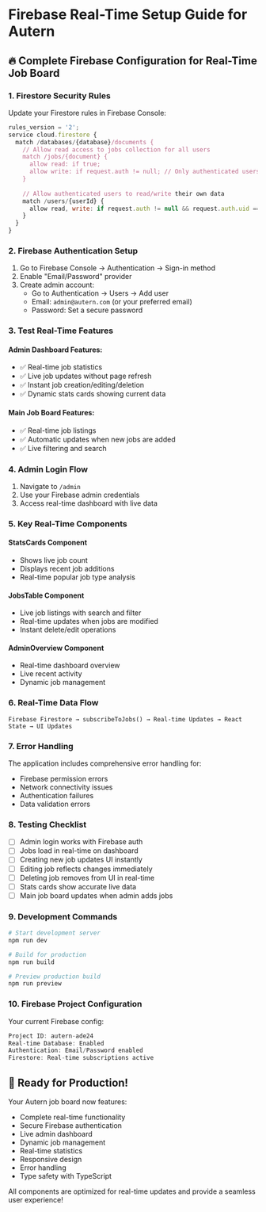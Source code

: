 # Firebase Real-Time Setup Guide for Autern

## 🔥 Complete Firebase Configuration for Real-Time Job Board

### 1. Firestore Security Rules

Update your Firestore rules in Firebase Console:

```javascript
rules_version = '2';
service cloud.firestore {
  match /databases/{database}/documents {
    // Allow read access to jobs collection for all users
    match /jobs/{document} {
      allow read: if true;
      allow write: if request.auth != null; // Only authenticated users can write
    }
    
    // Allow authenticated users to read/write their own data
    match /users/{userId} {
      allow read, write: if request.auth != null && request.auth.uid == userId;
    }
  }
}
```

### 2. Firebase Authentication Setup

1. Go to Firebase Console → Authentication → Sign-in method
2. Enable "Email/Password" provider
3. Create admin account:
   - Go to Authentication → Users → Add user
   - Email: `admin@autern.com` (or your preferred email)
   - Password: Set a secure password

### 3. Test Real-Time Features

#### Admin Dashboard Features:
- ✅ Real-time job statistics
- ✅ Live job updates without page refresh
- ✅ Instant job creation/editing/deletion
- ✅ Dynamic stats cards showing current data

#### Main Job Board Features:
- ✅ Real-time job listings
- ✅ Automatic updates when new jobs are added
- ✅ Live filtering and search

### 4. Admin Login Flow

1. Navigate to `/admin`
2. Use your Firebase admin credentials
3. Access real-time dashboard with live data

### 5. Key Real-Time Components

#### StatsCards Component
- Shows live job count
- Displays recent job additions
- Real-time popular job type analysis

#### JobsTable Component
- Live job listings with search and filter
- Real-time updates when jobs are modified
- Instant delete/edit operations

#### AdminOverview Component
- Real-time dashboard overview
- Live recent activity
- Dynamic job management

### 6. Real-Time Data Flow

```
Firebase Firestore → subscribeToJobs() → Real-time Updates → React State → UI Updates
```

### 7. Error Handling

The application includes comprehensive error handling for:
- Firebase permission errors
- Network connectivity issues
- Authentication failures
- Data validation errors

### 8. Testing Checklist

- [ ] Admin login works with Firebase auth
- [ ] Jobs load in real-time on dashboard
- [ ] Creating new job updates UI instantly
- [ ] Editing job reflects changes immediately
- [ ] Deleting job removes from UI in real-time
- [ ] Stats cards show accurate live data
- [ ] Main job board updates when admin adds jobs

### 9. Development Commands

```bash
# Start development server
npm run dev

# Build for production
npm run build

# Preview production build
npm run preview
```

### 10. Firebase Project Configuration

Your current Firebase config:
```javascript
Project ID: autern-ade24
Real-time Database: Enabled
Authentication: Email/Password enabled
Firestore: Real-time subscriptions active
```

## 🚀 Ready for Production!

Your Autern job board now features:
- Complete real-time functionality
- Secure Firebase authentication
- Live admin dashboard
- Dynamic job management
- Real-time statistics
- Responsive design
- Error handling
- Type safety with TypeScript

All components are optimized for real-time updates and provide a seamless user experience!

